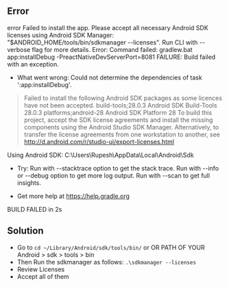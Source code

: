 ## Error
error Failed to install the app. Please accept all necessary Android SDK licenses using Android SDK Manager: "$ANDROID_HOME/tools/bin/sdkmanager --licenses". Run CLI 
with --verbose flag for more details.
Error: Command failed: gradlew.bat app:installDebug -PreactNativeDevServerPort=8081
FAILURE: Build failed with an exception.

* What went wrong:
Could not determine the dependencies of task ':app:installDebug'.
> Failed to install the following Android SDK packages as some licences have not been accepted.
     build-tools;28.0.3 Android SDK Build-Tools 28.0.3
     platforms;android-28 Android SDK Platform 28
  To build this project, accept the SDK license agreements and install the missing 
components using the Android Studio SDK Manager.
  Alternatively, to transfer the license agreements from one workstation to another, see http://d.android.com/r/studio-ui/export-licenses.html

  Using Android SDK: C:\Users\Rupesh\AppData\Local\Android\Sdk

* Try:
Run with --stacktrace option to get the stack trace. Run with --info or --debug option to get more log output. Run with --scan to get full insights.

* Get more help at https://help.gradle.org

BUILD FAILED in 2s

## Solution
- Go to `cd ~/Library/Android/sdk/tools/bin/` or OR PATH OF YOUR Android > sdk > tools > bin
- Then Run the sdkmanager as follows: `.\sdkmanager --licenses`
- Review Licenses
- Accept all of them